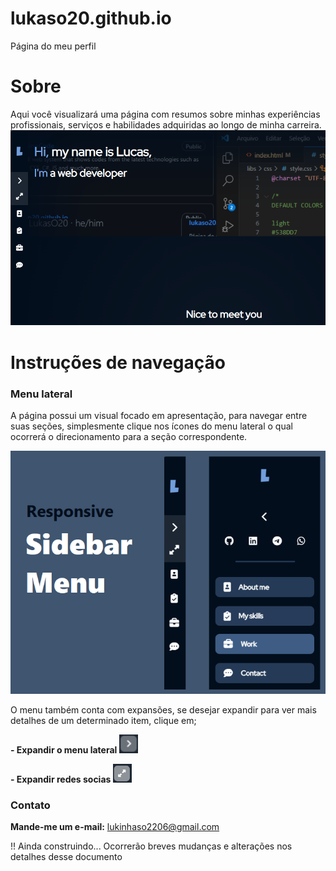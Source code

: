 # lukaso20.github.io
Página do meu perfil

# Sobre
Aqui você visualizará uma página com resumos sobre minhas experiências profissionais, serviços e habilidades adquiridas ao longo de minha carreira. 
![Página inicial](libs/img/image_one.png)   

# Instruções de navegação

### Menu lateral
A página possui um visual focado em apresentação, para navegar entre suas seções, simplesmente clique nos ícones do menu lateral o qual ocorrerá o direcionamento para a seção correspondente. 

![Menu alteral parte 1](libs/img/background_sidebar.png)

O menu também conta com expansões, se desejar expandir para ver mais detalhes de um determinado item, clique em;

**- Expandir o menu lateral**
![Expandir menu lateral image](libs/img/image_expandmenu.png) 

**- Expandir redes socias**
![Expandir menu lateral rede social image](libs/img/image_expandsocialmedia.png) 

<!-- ### Links úteis
**Currículo:** Você pode acessar o meu currículo em (Será inserido em breve) -->

### Contato
**Mande-me um e-mail:** [lukinhaso2206@gmail.com](mailto:lukinhaso2206@gmail.com)

!! Ainda construindo... Ocorrerão breves mudanças e alterações nos detalhes desse documento